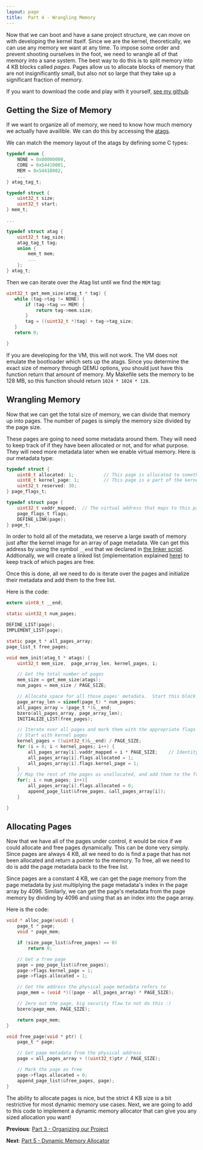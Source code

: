 ```yaml
---
layout: page
title:  Part 4 - Wrangling Memory
---
```

Now that we can boot and have a sane project structure, we can move on with developing the kernel itself.  Since we are the kernel, theoretically, we can use any memory
we want at any time.  To impose some order and prevent shooting ourselves in the foot, we need to wrangle all of that memory into a sane system.
The best way to do this is to split memory into 4 KB blocks called *pages*.  Pages allow us to allocate blocks of memory that are not insignificantly small, but also not
so large that they take up a significant fraction of memory.

If you want to download the code and play with it yourself, [see my github](https://github.com/jsandler18/raspi-kernel/tree/4d6cf030dbd3141317f04480704aeb7a73a6f592)

## Getting the Size of Memory
If we want to organize all of memory, we need to know how much memory we actually have availible.  We can do this by accessing the [atags](/extra/atags.html).

We can match the memory layout of the atags by defining some C types:
``` c
typedef enum {
    NONE = 0x00000000,
    CORE = 0x54410001,
    MEM = 0x54410002,
    ... 
} atag_tag_t;

typedef struct {
    uint32_t size;
    uint32_t start;
} mem_t;

...

typedef struct atag {
    uint32_t tag_size;
    atag_tag_t tag;
    union {
        mem_t mem;
        ...
    };
} atag_t;
```

Then we can iterate over the Atag list until we find the `MEM` tag:
``` c
uint32_t get_mem_size(atag_t * tag) {
   while (tag->tag != NONE) {
       if (tag->tag == MEM) {
           return tag->mem.size;
       }
       tag = ((uint32_t *)tag) + tag->tag_size;
   }
   return 0;

}
```

If you are developing for the VM, this will not work.  The VM does not emulate the bootloader which sets up the atags.  Since you determine the exact size of memory
through QEMU options, you should just have this function return that amount of memory.  My Makefile sets the memory to be 128 MB, so this function should return `1024 *
1024 * 128`.

## Wrangling Memory
Now that we can get the total size of memory, we can divide that memory up into pages.  The number of pages is simply the memory size divided by the page size.  

These pages are going to need some metadata around them.  They will need to keep track of if they have been allocated or not, and for what purpose.  They will need more metadata later when we enable virtual memory. Here is our metadata type:
``` c
typedef struct {
    uint8_t allocated: 1;           // This page is allocated to something
    uint8_t kernel_page: 1;         // This page is a part of the kernel
    uint32_t reserved: 30;
} page_flags_t;

typedef struct page {
    uint32_t vaddr_mapped;  // The virtual address that maps to this page   
    page_flags_t flags;
    DEFINE_LINK(page);
} page_t;
```

In order to hold all of the metadata, we reserve a large swath of memory just after the kernel image for an array of page metadata.  We can get this address by using the symbol `__end` that we declared in [the linker script](/explanations/linker_ld.html).  Addtionally, we will create a linked list (implementation explained [here](/explanations/list_h.html)) to keep track of which pages are free.

Once this is done, all we need to do is iterate over the pages and initialize their metadata and add them to the free list.

Here is the code:
``` c
extern uint8_t __end;

static uint32_t num_pages;

DEFINE_LIST(page);
IMPLEMENT_LIST(page);

static page_t * all_pages_array;
page_list_t free_pages;

void mem_init(atag_t * atags) {
    uint32_t mem_size,  page_array_len, kernel_pages, i;

    // Get the total number of pages
    mem_size = get_mem_size(atags);
    num_pages = mem_size / PAGE_SIZE;

    // Allocate space for all those pages' metadata.  Start this block just after the kernel image is finished
    page_array_len = sizeof(page_t) * num_pages;
    all_pages_array = (page_t *)&__end;
    bzero(all_pages_array, page_array_len);
    INITIALIZE_LIST(free_pages);

    // Iterate over all pages and mark them with the appropriate flags
    // Start with kernel pages
    kernel_pages = ((uint32_t)&__end) / PAGE_SIZE;
    for (i = 0; i < kernel_pages; i++) {
        all_pages_array[i].vaddr_mapped = i * PAGE_SIZE;    // Identity map the kernel pages
        all_pages_array[i].flags.allocated = 1;
        all_pages_array[i].flags.kernel_page = 1;
    }
    // Map the rest of the pages as unallocated, and add them to the free list
    for(; i < num_pages; i++){
        all_pages_array[i].flags.allocated = 0;
        append_page_list(&free_pages, &all_pages_array[i]);
    }

}
```

## Allocating Pages
Now that we have all of the pages under control, it would be nice if we could allocate and free pages dynamically.  This can be done very simply.  Since pages are always 4 KB, all we need to do is find a page that has not been allocated and return a pointer to the memory.  To free, all we need to do is add the page metadata back to the free list.

Since pages are a constant 4 KB, we can get the page memory from the page metadata by just multiplying the page metadata's index in the page array by 4096.  Similarly, we can get the page's metadata from the page memory by dividing by 4096 and using that as an index into the page array.

Here is the code:
``` c
void * alloc_page(void) {
    page_t * page;
    void * page_mem;

    if (size_page_list(&free_pages) == 0)
        return 0;

    // Get a free page
    page = pop_page_list(&free_pages);
    page->flags.kernel_page = 1;
    page->flags.allocated = 1;

    // Get the address the physical page metadata refers to
    page_mem = (void *)((page - all_pages_array) * PAGE_SIZE);

    // Zero out the page, big security flaw to not do this :)
    bzero(page_mem, PAGE_SIZE);

    return page_mem;
}

void free_page(void * ptr) {
    page_t * page;

    // Get page metadata from the physical address
    page = all_pages_array + ((uint32_t)ptr / PAGE_SIZE);

    // Mark the page as free
    page->flags.allocated = 0;
    append_page_list(&free_pages, page);
}

```

The ability to allocate pages is nice, but the strict 4 KB size is a bit restrictive for most dynamic memory use cases.  Next, we are going to add to this code to implement a dynamic memory allocator that can give you any sized allocation you want!

**Previous**:
[Part 3 - Organizing our Project](/tutorial/organize.html)

**Next**:
[Part 5 - Dynamic Memory Allocator](/tutorial/dyn-mem.html)
